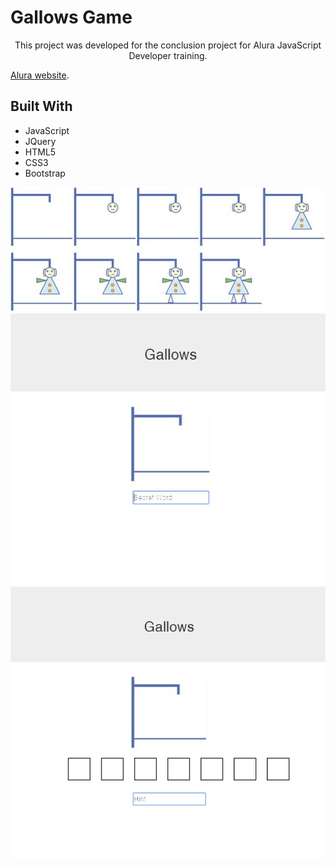 # Gallows Game

<p align="center" >
This project was developed for the conclusion project for Alura JavaScript Developer training.
</p>

[Alura website](https://www.alura.com.br/).

## Built With

- JavaScript
- JQuery
- HTML5
- CSS3
- Bootstrap


<p align="center">
  <img src="src/assets/sprite.jpeg" />
  <img src="src/assets/gallows-01.png" />
  <img src="src/assets/gallows-02.png" />
</p>
